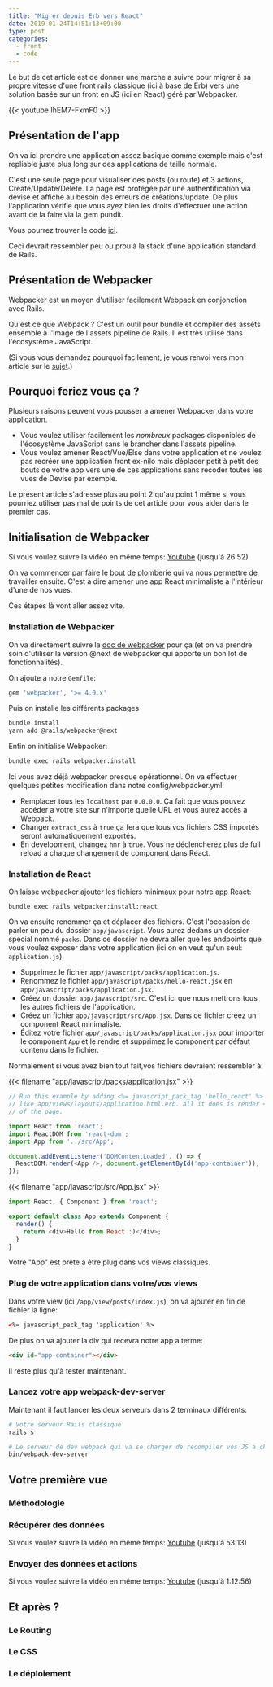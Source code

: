 ```yaml
---
title: "Migrer depuis Erb vers React"
date: 2019-01-24T14:51:13+09:00
type: post
categories:
  - front
  - code
---
```


Le but de cet article est de donner une marche a suivre pour migrer à sa propre vitesse d'une front rails classique (ici à base de Erb) vers une solution basée sur un front en JS (ici en React) géré par Webpacker.

{{< youtube IhEM7-FxmF0 >}}

## Présentation de l'app

On va ici prendre une application assez basique comme exemple mais c'est repliable juste plus long sur des applications de taille normale. 

C'est une seule page pour visualiser des posts (ou route) et 3 actions, Create/Update/Delete.
La page est protégée par une authentification via devise et affiche au besoin des erreurs de créations/update.
De plus l'application vérifie que vous ayez bien les droits d'effectuer une action avant de la faire via la gem pundit.

Vous pourrez trouver le code [ici](https://github.com/denispasin/rails_to_webpack/tree/start_rails).

Ceci devrait ressembler peu ou prou à la stack d'une application standard de Rails.

## Présentation de Webpacker

Webpacker est un moyen d'utiliser facilement Webpack en conjonction avec Rails.

Qu'est ce que Webpack ? C'est un outil pour bundle et compiler des assets ensemble à l'image de l'assets pipeline de Rails.
Il est très utilisé dans l'écosystème JavaScript.

(Si vous vous demandez pourquoi facilement, je vous renvoi vers mon article sur le [sujet](../2018-03-30-webpack-basics).)

## Pourquoi feriez vous ça ?

Plusieurs raisons peuvent vous pousser a amener Webpacker dans votre application.

* Vous voulez utiliser facilement les _nombreux_ packages disponibles de l'écosystème JavaScript sans le brancher dans l'assets pipeline.
* Vous voulez amener React/Vue/Else dans votre application et ne voulez pas recréer une application front ex-nilo mais déplacer petit à petit des bouts de votre app vers une de ces applications sans recoder toutes les vues de Devise par exemple.

Le présent article s'adresse plus au point 2 qu'au point 1 même si vous pourriez utiliser pas mal de points de cet article pour vous aider dans le premier cas.

## Initialisation de Webpacker

Si vous voulez suivre la vidéo en même temps: [Youtube](https://youtu.be/IhEM7-FxmF0?t=384) (jusqu'à 26:52)

On va commencer par faire le bout de plomberie qui va nous permettre de travailler ensuite. C'est à dire amener une app React minimaliste à l'intérieur d'une de nos vues.

Ces étapes là vont aller assez vite.

### Installation de Webpacker

On va directement suivre la [doc de webpacker](https://github.com/rails/webpacker) pour ça (et on va prendre soin d'utiliser la version @next de webpacker qui apporte un bon lot de fonctionnalités). 

On ajoute a notre `Gemfile`:

```ruby
gem 'webpacker', '>= 4.0.x'
```

Puis on installe les différents packages

```bash
bundle install
yarn add @rails/webpacker@next
```

Enfin on initialise Webpacker:

```bash
bundle exec rails webpacker:install
```

Ici vous avez déjà webpacker presque opérationnel. On va effectuer quelques petites modification dans notre config/webpacker.yml:

* Remplacer tous les `localhost` par `0.0.0.0`. Ça fait que vous pouvez accéder a votre site sur n'importe quelle URL et vous aurez accès a Webpack.
* Changer `extract_css` à `true` ça fera que tous vos fichiers CSS importés seront automatiquement exportés.
* En development, changez `hmr` à `true`. Vous ne déclencherez plus de full reload a chaque changement de component dans React.

### Installation de React

On laisse webpacker ajouter les fichiers minimaux pour notre app React:

```
bundle exec rails webpacker:install:react
```

On va ensuite renommer ça et déplacer des fichiers. C'est l'occasion de parler un peu du dossier `app/javascript`. Vous aurez dedans un dossier spécial nommé `packs`.
Dans ce dossier ne devra aller que les endpoints que vous voulez exposer dans votre application (ici on en veut qu'un seul: `application.js`).

* Supprimez le fichier `app/javascript/packs/application.js`.
* Renommez le fichier `app/javascript/packs/hello-react.jsx` en `app/javascript/packs/application.jsx`.
* Créez un dossier `app/javascript/src`. C'est ici que nous mettrons tous les autres fichiers de l'application.
* Créez un fichier `app/javascript/src/App.jsx`. Dans ce fichier créez un component React minimaliste.
* Éditez votre fichier `app/javascript/packs/application.jsx` pour importer le component `App` et le rendre et supprimez le component par défaut contenu dans le fichier.

Normalement si vous avez bien tout fait,vos fichiers devraient ressembler à:

{{< filename "app/javascript/packs/application.jsx" >}}
```js application.jsx
// Run this example by adding <%= javascript_pack_tag 'hello_react' %> to the head of your layout file,
// like app/views/layouts/application.html.erb. All it does is render <div>Hello React</div>div> at the bottom
// of the page.

import React from 'react';
import ReactDOM from 'react-dom';
import App from '../src/App';

document.addEventListener('DOMContentLoaded', () => {
  ReactDOM.render(<App />, document.getElementById('app-container'));
});
```

{{< filename "app/javascript/src/App.jsx" >}}
```js App.jsx
import React, { Component } from 'react';

export default class App extends Component {
  render() {
    return <div>Hello from React :)</div>;
  }
}
```

Votre "App" est prête a être plug dans vos views classiques.

### Plug de votre application dans votre/vos views

Dans votre view (ici `/app/view/posts/index.js`), on va ajouter en fin de fichier la ligne:

```html
<%= javascript_pack_tag 'application' %>
```

De plus on va ajouter la div qui recevra notre app a terme:

```html
<div id="app-container"></div>
```

Il reste plus qu'à tester maintenant.

### Lancez votre app webpack-dev-server

Maintenant il faut lancer les deux serveurs dans 2 terminaux différents:

```bash
# Votre serveur Rails classique
rails s

# Le serveur de dev webpack qui va se charger de recompiler vos JS a chaque changement.
bin/webpack-dev-server
```

## Votre première vue

### Méthodologie
### Récupérer des données

Si vous voulez suivre la vidéo en même temps: [Youtube](https://youtu.be/IhEM7-FxmF0?t=1598) (jusqu'à 53:13)

### Envoyer des données et actions

Si vous voulez suivre la vidéo en même temps: [Youtube](https://youtu.be/IhEM7-FxmF0?t=3192) (jusqu'à 1:12:56)

## Et après ?

### Le Routing
### Le CSS
### Le déploiement
